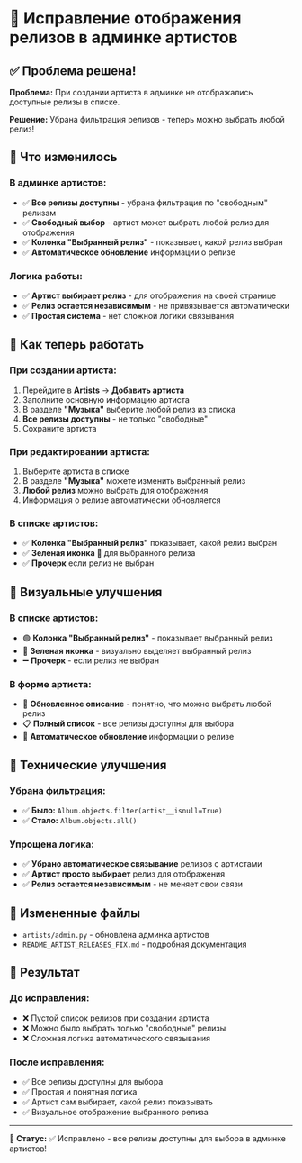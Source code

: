 # 🎵 Исправление отображения релизов в админке артистов

## ✅ Проблема решена!

**Проблема:** При создании артиста в админке не отображались доступные релизы в списке.

**Решение:** Убрана фильтрация релизов - теперь можно выбрать любой релиз!

## 🚀 Что изменилось

### В админке артистов:
- ✅ **Все релизы доступны** - убрана фильтрация по "свободным" релизам
- ✅ **Свободный выбор** - артист может выбрать любой релиз для отображения
- ✅ **Колонка "Выбранный релиз"** - показывает, какой релиз выбран
- ✅ **Автоматическое обновление** информации о релизе

### Логика работы:
- ✅ **Артист выбирает релиз** - для отображения на своей странице
- ✅ **Релиз остается независимым** - не привязывается автоматически
- ✅ **Простая система** - нет сложной логики связывания

## 🎯 Как теперь работать

### При создании артиста:
1. Перейдите в **Artists** → **Добавить артиста**
2. Заполните основную информацию артиста
3. В разделе **"Музыка"** выберите любой релиз из списка
4. **Все релизы доступны** - не только "свободные"
5. Сохраните артиста

### При редактировании артиста:
1. Выберите артиста в списке
2. В разделе **"Музыка"** можете изменить выбранный релиз
3. **Любой релиз** можно выбрать для отображения
4. Информация о релизе автоматически обновляется

### В списке артистов:
- ✅ **Колонка "Выбранный релиз"** показывает, какой релиз выбран
- ✅ **Зеленая иконка 🎵** для выбранного релиза
- ✅ **Прочерк** если релиз не выбран

## 🎨 Визуальные улучшения

### В списке артистов:
- 🟢 **Колонка "Выбранный релиз"** - показывает выбранный релиз
- 🎵 **Зеленая иконка** - визуально выделяет выбранный релиз
- ➖ **Прочерк** - если релиз не выбран

### В форме артиста:
- 📝 **Обновленное описание** - понятно, что можно выбрать любой релиз
- 📋 **Полный список** - все релизы доступны для выбора
- 🔄 **Автоматическое обновление** информации о релизе

## 🔧 Технические улучшения

### Убрана фильтрация:
- ✅ **Было:** `Album.objects.filter(artist__isnull=True)`
- ✅ **Стало:** `Album.objects.all()`

### Упрощена логика:
- ✅ **Убрано автоматическое связывание** релизов с артистами
- ✅ **Артист просто выбирает** релиз для отображения
- ✅ **Релиз остается независимым** - не меняет свои связи

## 📁 Измененные файлы

- `artists/admin.py` - обновлена админка артистов
- `README_ARTIST_RELEASES_FIX.md` - подробная документация

## 🎵 Результат

### До исправления:
- ❌ Пустой список релизов при создании артиста
- ❌ Можно было выбрать только "свободные" релизы
- ❌ Сложная логика автоматического связывания

### После исправления:
- ✅ Все релизы доступны для выбора
- ✅ Простая и понятная логика
- ✅ Артист сам выбирает, какой релиз показывать
- ✅ Визуальное отображение выбранного релиза

---

**🎵 Статус:** ✅ Исправлено - все релизы доступны для выбора в админке артистов! 
